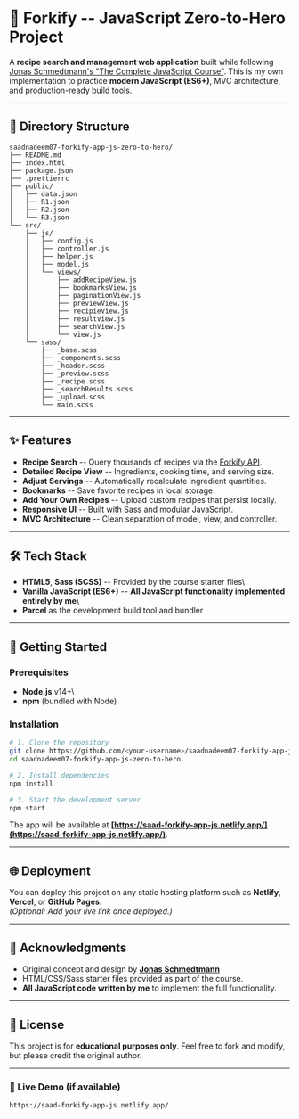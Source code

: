 # 🍴 Forkify -- JavaScript Zero-to-Hero Project

A **recipe search and management web application** built while
following
[Jonas Schmedtmann's "The Complete JavaScript
Course"](https://www.udemy.com/course/the-complete-javascript-course/).
This is my own implementation to practice **modern JavaScript
(ES6+)**, MVC architecture, and production-ready build tools.

------------------------------------------------------------------------

## 📂 Directory Structure

    saadnadeem07-forkify-app-js-zero-to-hero/
    ├── README.md
    ├── index.html
    ├── package.json
    ├── .prettierrc
    ├── public/
    │   ├── data.json
    │   ├── R1.json
    │   ├── R2.json
    │   └── R3.json
    └── src/
        ├── js/
        │   ├── config.js
        │   ├── controller.js
        │   ├── helper.js
        │   ├── model.js
        │   └── views/
        │       ├── addRecipeView.js
        │       ├── bookmarksView.js
        │       ├── paginationView.js
        │       ├── previewView.js
        │       ├── recipieView.js
        │       ├── resultView.js
        │       ├── searchView.js
        │       └── view.js
        └── sass/
            ├── _base.scss
            ├── _components.scss
            ├── _header.scss
            ├── _preview.scss
            ├── _recipe.scss
            ├── _searchResults.scss
            ├── _upload.scss
            └── main.scss

------------------------------------------------------------------------

## ✨ Features

-   **Recipe Search** -- Query thousands of recipes via the [Forkify
    API](https://forkify-api.herokuapp.com/).
-   **Detailed Recipe View** -- Ingredients, cooking time, and serving
    size.
-   **Adjust Servings** -- Automatically recalculate ingredient
    quantities.
-   **Bookmarks** -- Save favorite recipes in local storage.
-   **Add Your Own Recipes** -- Upload custom recipes that persist
    locally.
-   **Responsive UI** -- Built with Sass and modular JavaScript.
-   **MVC Architecture** -- Clean separation of model, view, and
    controller.

------------------------------------------------------------------------

## 🛠️ Tech Stack

-   **HTML5**, **Sass (SCSS)** -- Provided by the course starter files\
-   **Vanilla JavaScript (ES6+)** -- **All JavaScript functionality
    implemented entirely by me**\
-   **Parcel** as the development build tool and bundler

------------------------------------------------------------------------

## 🚀 Getting Started

### Prerequisites

-   **Node.js** v14+\
-   **npm** (bundled with Node)

### Installation

``` bash
# 1. Clone the repository
git clone https://github.com/<your-username>/saadnadeem07-forkify-app-js-zero-to-hero.git
cd saadnadeem07-forkify-app-js-zero-to-hero

# 2. Install dependencies
npm install

# 3. Start the development server
npm start
```

The app will be available at **[https://saad-forkify-app-js.netlify.app/](https://saad-forkify-app-js.netlify.app/)**.

------------------------------------------------------------------------

## 🌐 Deployment

You can deploy this project on any static hosting platform such as
**Netlify**, **Vercel**, or **GitHub Pages**.\
*(Optional: Add your live link once deployed.)*

------------------------------------------------------------------------

## 🙏 Acknowledgments

-   Original concept and design by **[Jonas
    Schmedtmann](https://codingheroes.io/)**
-   HTML/CSS/Sass starter files provided as part of the course.
-   **All JavaScript code written by me** to implement the full
    functionality.

------------------------------------------------------------------------

## 📜 License

This project is for **educational purposes only**.
Feel free to fork and modify, but please credit the original author.

------------------------------------------------------------------------

### 🔗 Live Demo (if available)
``` bash
https://saad-forkify-app-js.netlify.app/
```
